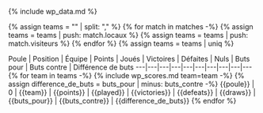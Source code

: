 {% include wp_data.md %}

{% assign teams = "" | split: "," %}
{% for match in matches -%}
{%   assign teams = teams | push: match.locaux %}
{%   assign teams = teams | push: match.visiteurs %}
{% endfor %}
{% assign teams = teams | uniq %}

<div class="datatable-begin-rankings"></div>

Poule | Position | &Eacute;quipe | Points | Joués | Victoires | Défaites | Nuls | Buts pour | Buts contre | Différence de buts
---|---|---|---|---|---|---|---|---|---
{% for team in teams -%}
{%   include wp_scores.md team=team -%}
{%   assign difference_de_buts = buts_pour | minus: buts_contre -%}
{{poule}} | 0 | {{team}} | {{points}} | {{played}} | {{victories}} | {{defeats}} | {{draws}} | {{buts_pour}} | {{buts_contre}} | {{difference_de_buts}}
{% endfor %}

<div class="datatable-end-rankings"></div>
